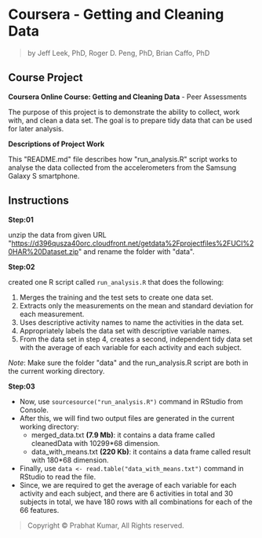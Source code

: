 # Coursera - Getting and Cleaning Data
> by Jeff Leek, PhD, Roger D. Peng, PhD, Brian Caffo, PhD

## Course Project

**Coursera Online Course: Getting and Cleaning Data** - Peer Assessments

The purpose of this project is to demonstrate the ability to collect, work with, and clean a data set.
The goal is to prepare tidy data that can be used for later analysis.

**Descriptions of Project Work**

This "README.md" file describes how "run_analysis.R" script works to analyse the data collected from the accelerometers from the Samsung Galaxy S smartphone.

## Instructions

**Step:01**

  unzip the data from given URL "https://d396qusza40orc.cloudfront.net/getdata%2Fprojectfiles%2FUCI%20HAR%20Dataset.zip" and rename the folder with "data".

**Step:02**

  created one R script called ```run_analysis.R``` that does the following: 

1. Merges the training and the test sets to create one data set.
2. Extracts only the measurements on the mean and standard deviation for each measurement. 
3. Uses descriptive activity names to name the activities in the data set.
4. Appropriately labels the data set with descriptive variable names. 
5. From the data set in step 4, creates a second, independent tidy data set with the average of each variable for each activity and each subject.

_Note_: Make sure the folder "data" and the run_analysis.R script are both in the current working directory.

**Step:03**
- Now, use ```sourcesource("run_analysis.R")``` command in RStudio from Console.
- After this, we will find two output files are generated in the current working directory:
  - merged_data.txt **(7.9 Mb)**: it contains a data frame called cleanedData with 10299*68 dimension.
  - data_with_means.txt **(220 Kb)**: it contains a data frame called result with 180*68 dimension.
- Finally, use ```data <- read.table("data_with_means.txt")``` command in RStudio to read the file.
- Since, we are required to get the average of each variable for each activity and each subject, and there are 6 activities in total and 30 subjects in total, we have 180 rows with all combinations for each of the 66 features.

> Copyright © Prabhat Kumar, All Rights reserved.
